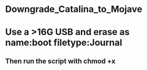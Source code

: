 # Downgrade_Catalina_to_Mojave

# Use a >16G USB and erase as name:boot filetype:Journal

## Then run the script with chmod +x
